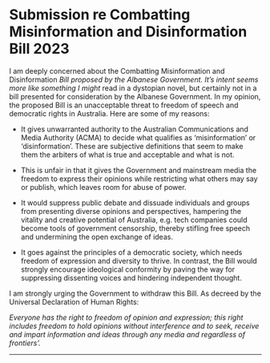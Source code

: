 # Submission re Combatting Misinformation and Disinformation Bill 2023

I am deeply concerned about the Combatting Misinformation and Disinformation
_Bill proposed by the Albanese Government. It’s intent seems more like something I might_
read in a dystopian novel, but certainly not in a bill presented for consideration by the
Albanese Government.
In my opinion, the proposed Bill is an unacceptable threat to freedom of speech and
democratic rights in Australia. Here are some of my reasons:

  - It gives unwarranted authority to the Australian Communications and Media
Authority (ACMA) to decide what qualifies as ‘misinformation’ or ‘disinformation’.
These are subjective definitions that seem to make them the arbiters of what is true
and acceptable and what is not.

  - This is unfair in that it gives the Government and mainstream media the freedom to
express their opinions while restricting what others may say or publish, which leaves
room for abuse of power.

  - It would suppress public debate and dissuade individuals and groups from presenting
diverse opinions and perspectives, hampering the vitality and creative potential of
Australia, e.g. tech companies could become tools of government censorship, thereby
stifling free speech and undermining the open exchange of ideas.

  - It goes against the principles of a democratic society, which needs freedom of
expression and diversity to thrive. In contrast, the Bill would strongly encourage
ideological conformity by paving the way for suppressing dissenting voices and
hindering independent thought.

I am strongly urging the Government to withdraw this Bill. As decreed by the Universal
Declaration of Human Rights:

_Everyone has the right to freedom of opinion and expression; this right includes_
_freedom to hold opinions without interference and to seek, receive and impart_
_information and ideas through any media and regardless of frontiers’._


-----

